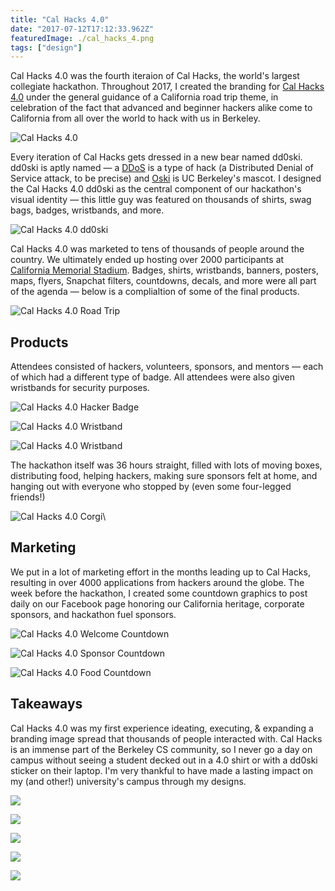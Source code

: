 ```yaml
---
title: "Cal Hacks 4.0"
date: "2017-07-12T17:12:33.962Z"
featuredImage: ./cal_hacks_4.png
tags: ["design"]
---
```


Cal Hacks 4.0 was the fourth iteraion of Cal Hacks, the world's largest collegiate hackathon. Throughout 2017, I created the branding for [Cal Hacks 4.0](https://calhacks.io) under the general guidance of a California road trip theme, in celebration of the fact that advanced and beginner hackers alike come to California from all over the world to hack with us in Berkeley.

![Cal Hacks 4.0](./cal_hacks_4.png)

Every iteration of Cal Hacks gets dressed in a new bear named dd0ski. dd0ski is aptly named &mdash; a [DDoS](https://www.scientificamerican.com/article/what-is-ddos-attack/) is a type of hack (a Distributed Denial of Service attack, to be precise) and [Oski](https://calspirit.berkeley.edu/oski/history.php) is UC Berkeley's mascot.  I designed the Cal Hacks 4.0 dd0ski as the central component of our hackathon's visual identity — this little guy was featured on thousands of shirts, swag bags, badges, wristbands, and more.

![Cal Hacks 4.0 dd0ski](./ddoski_4.png)

Cal Hacks 4.0 was marketed to tens of thousands of people around the country. We ultimately ended up hosting over 2000 participants at [California Memorial Stadium](http://www.californiamemorialstadium.com/). Badges, shirts, wristbands, banners, posters, maps, flyers, Snapchat filters, countdowns, decals, and more were all part of the agenda &mdash; below is a complialtion of some of the final products.

![Cal Hacks 4.0 Road Trip](./roadtrip.png)

## Products

Attendees consisted of hackers, volunteers, sponsors, and mentors &mdash; each of which had a different type of badge. All attendees were also given wristbands for security purposes.

![Cal Hacks 4.0 Hacker Badge](./badge.png)

![Cal Hacks 4.0 Wristband](./wristband.png)

![Cal Hacks 4.0 Wristband](./wristbands.JPG)

The hackathon itself was 36 hours straight, filled with lots of moving boxes, distributing food, helping hackers, making sure sponsors felt at home, and hanging out with everyone who stopped by (even some four-legged friends!)

![Cal Hacks 4.0 Corgi](./corgi.png)\

## Marketing

We put in a lot of marketing effort in the months leading up to Cal Hacks, resulting in over 4000 applications from hackers around the globe. The week before the hackathon, I created some countdown graphics to post daily on our Facebook page honoring our California heritage, corporate sponsors, and hackathon fuel sponsors.

![Cal Hacks 4.0 Welcome Countdown](./surf.png)

![Cal Hacks 4.0 Sponsor Countdown](./sponsors.png)

![Cal Hacks 4.0 Food Countdown](./soylent.png)

## Takeaways

Cal Hacks 4.0 was my first experience ideating, executing, & expanding a branding image spread that thousands of people interacted with. Cal Hacks is an immense part of the Berkeley CS community, so I never go a day on campus without seeing a student decked out in a 4.0 shirt or with a dd0ski sticker on their laptop. I'm very thankful to have made a lasting impact on my (and other!) university's campus through my designs.

![](./ch4_team.jpg)

![](./me_and_corgi.jpg)

![](./mlh.JPG)

![](./background.png)

![](./me.JPG)
